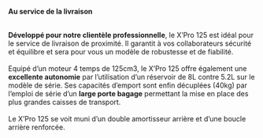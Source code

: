 ﻿---
type: pres
item: 22
---

<article>
                                    <p><b>Au service de la livraison</b></p>
									<p>                                           <br><strong>Développé pour notre clientèle professionnelle</strong>, le  X’Pro 125 est idéal pour le service de livraison de proximité. Il garantit à vos collaborateurs sécurité et équilibre et sera pour vous un modèle de robustesse et de fiabilité.<br><br>Equipé d’un moteur 4 temps de 125cm3, le X’Pro 125 offre également une<strong> excellente autonomie</strong> par l’utilisation d’un réservoir de 8L contre 5.2L sur le modèle de série. Ses capacités d’emport sont enfin décuplées (40kg) par l’emploi de série d’un <strong>large porte bagage</strong> permettant la mise en place des plus grandes caisses de transport.<br><br>Le X’Pro 125 se voit muni d’un double amortisseur arrière et d’une boucle arrière renforcée.</p>
								</article>
